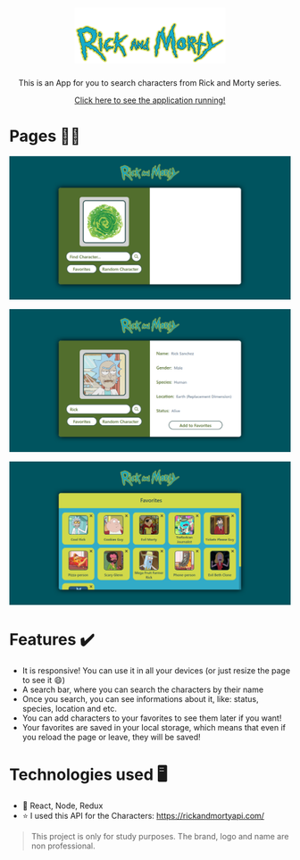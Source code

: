 <h1 align="center">
    <img width="270" height="100" alt="Pokemon" src="https://github.com/Gabsop/Rick-and-Morty-Search/blob/main/src/assets/logo.png" />
</h1>

<p align="center">This is an App for you to search characters from Rick and Morty series.<p>
<p align="center"><a href="https://rickandmortygabsop.netlify.app/" target="_blank">Click here to see the application running!</a><p>

# Pages 👨‍💻

![image](https://github.com/Gabsop/Rick-and-Morty-Search/blob/main/public/screenshots/screenshot1.png)

![image](https://github.com/Gabsop/Rick-and-Morty-Search/blob/main/public/screenshots/screenshot2.png)

![image](https://github.com/Gabsop/Rick-and-Morty-Search/blob/main/public/screenshots/screenshot3.png)
  
# Features ✔️
- It is responsive! You can use it in all your devices (or just resize the page to see it 😄)
- A search bar, where you can search the characters by their name
- Once you search, you can see informations about it, like: status, species, location and etc.
- You can add characters to your favorites to see them later if you want!
- Your favorites are saved in your local storage, which means that even if you reload the page or leave, they will be saved!

# Technologies used 🖥
- :rocket: React, Node, Redux
- :star: I used this API for the Characters: https://rickandmortyapi.com/

<blockquote alt="[ignore]">
  <p>
    This project is only for study purposes. The brand, logo and name are non professional.
  </p>
</blockquote>
